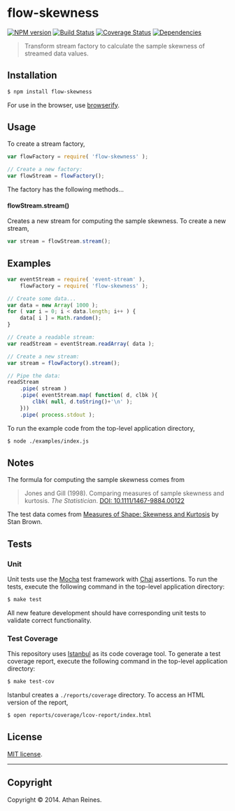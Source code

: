 flow-skewness
===
[![NPM version][npm-image]][npm-url] [![Build Status][travis-image]][travis-url] [![Coverage Status][coveralls-image]][coveralls-url] [![Dependencies][dependencies-image]][dependencies-url]

> Transform stream factory to calculate the sample skewness of streamed data values.


## Installation

``` bash
$ npm install flow-skewness
```

For use in the browser, use [browserify](https://github.com/substack/node-browserify).


## Usage

To create a stream factory,

``` javascript
var flowFactory = require( 'flow-skewness' );

// Create a new factory:
var flowStream = flowFactory();
```

The factory has the following methods...


#### flowStream.stream()

Creates a new stream for computing the sample skewness. To create a new stream,

``` javascript
var stream = flowStream.stream();
```


## Examples

``` javascript
var eventStream = require( 'event-stream' ),
	flowFactory = require( 'flow-skewness' );

// Create some data...
var data = new Array( 1000 );
for ( var i = 0; i < data.length; i++ ) {
	data[ i ] = Math.random();
}

// Create a readable stream:
var readStream = eventStream.readArray( data );

// Create a new stream:
var stream = flowFactory().stream();

// Pipe the data:
readStream
	.pipe( stream )
	.pipe( eventStream.map( function( d, clbk ){
		clbk( null, d.toString()+'\n' );
	}))
	.pipe( process.stdout );
```

To run the example code from the top-level application directory,

``` bash
$ node ./examples/index.js
```


## Notes

The formula for computing the sample skewness comes from

> Jones and Gill (1998). Comparing measures of sample skewness and kurtosis. _The Statistician_. [DOI: 10.1111/1467-9884.00122](http://onlinelibrary.wiley.com/doi/10.1111/1467-9884.00122/)

The test data comes from [Measures of Shape: Skewness and Kurtosis](http://www.tc3.edu/instruct/sbrown/stat/shape.htm) by Stan Brown.


## Tests

### Unit

Unit tests use the [Mocha](http://visionmedia.github.io/mocha) test framework with [Chai](http://chaijs.com) assertions. To run the tests, execute the following command in the top-level application directory:

``` bash
$ make test
```

All new feature development should have corresponding unit tests to validate correct functionality.


### Test Coverage

This repository uses [Istanbul](https://github.com/gotwarlost/istanbul) as its code coverage tool. To generate a test coverage report, execute the following command in the top-level application directory:

``` bash
$ make test-cov
```

Istanbul creates a `./reports/coverage` directory. To access an HTML version of the report,

``` bash
$ open reports/coverage/lcov-report/index.html
```


## License

[MIT license](http://opensource.org/licenses/MIT). 


---
## Copyright

Copyright &copy; 2014. Athan Reines.


[npm-image]: http://img.shields.io/npm/v/flow-skewness.svg
[npm-url]: https://npmjs.org/package/flow-skewness

[travis-image]: http://img.shields.io/travis/flow-io/flow-skewness/master.svg
[travis-url]: https://travis-ci.org/flow-io/flow-skewness

[coveralls-image]: https://img.shields.io/coveralls/flow-io/flow-skewness/master.svg
[coveralls-url]: https://coveralls.io/r/flow-io/flow-skewness?branch=master

[dependencies-image]: http://img.shields.io/david/flow-io/flow-skewness.svg
[dependencies-url]: https://david-dm.org/flow-io/flow-skewness

[dev-dependencies-image]: http://img.shields.io/david/dev/flow-io/flow-skewness.svg
[dev-dependencies-url]: https://david-dm.org/dev/flow-io/flow-skewness

[github-issues-image]: http://img.shields.io/github/issues/flow-io/flow-skewness.svg
[github-issues-url]: https://github.com/flow-io/flow-skewness/issues